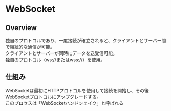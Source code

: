 # WebSocket

## Overview

独自のプロトコルであり、一度接続が確立されると、クライアントとサーバー間で継続的な通信が可能。  
クライアントとサーバーが同時にデータを送受信可能。  
独自のプロトコル（ws://またはwss://）を使用。

## 仕組み

WebSocketは最初にHTTPプロトコルを使用して接続を開始し、その後WebSocketプロトコルにアップグレードする。  
このプロセスは「WebSocketハンドシェイク」と呼ばれる

